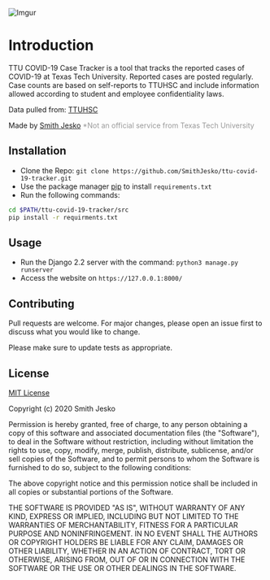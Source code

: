 ![Imgur](https://i.imgur.com/NIWbW3O.png)

# Introduction
TTU COVID-19 Case Tracker is a tool that tracks the reported cases of COVID-19 at Texas Tech University. Reported cases are posted regularly. Case counts are based on self-reports to TTUHSC and include information allowed according to student and employee confidentiality laws.

Data pulled from: [TTUHSC](https://www.depts.ttu.edu/communications/emergency/coronavirus/)

Made by [Smith Jesko](https://smithjesko.com/)
<font color="#999">*Not an official service from Texas Tech University</font>

## Installation
- Clone the Repo: ```git clone https://github.com/SmithJesko/ttu-covid-19-tracker.git```
- Use the package manager [pip](https://pip.pypa.io/en/stable/) to install ``` requirements.txt ```
- Run the following commands:
```bash
cd $PATH/ttu-covid-19-tracker/src
pip install -r requirments.txt
```

## Usage
- Run the Django 2.2 server with the command: ``` python3 manage.py runserver ```
- Access the website on ``` https://127.0.0.1:8000/ ```

## Contributing
Pull requests are welcome. For major changes, please open an issue first to discuss what you would like to change.

Please make sure to update tests as appropriate.

## License
[MIT License](https://choosealicense.com/licenses/mit/)

Copyright (c) 2020 Smith Jesko

Permission is hereby granted, free of charge, to any person obtaining a copy
of this software and associated documentation files (the "Software"), to deal
in the Software without restriction, including without limitation the rights
to use, copy, modify, merge, publish, distribute, sublicense, and/or sell
copies of the Software, and to permit persons to whom the Software is
furnished to do so, subject to the following conditions:

The above copyright notice and this permission notice shall be included in all
copies or substantial portions of the Software.

THE SOFTWARE IS PROVIDED "AS IS", WITHOUT WARRANTY OF ANY KIND, EXPRESS OR
IMPLIED, INCLUDING BUT NOT LIMITED TO THE WARRANTIES OF MERCHANTABILITY,
FITNESS FOR A PARTICULAR PURPOSE AND NONINFRINGEMENT. IN NO EVENT SHALL THE
AUTHORS OR COPYRIGHT HOLDERS BE LIABLE FOR ANY CLAIM, DAMAGES OR OTHER
LIABILITY, WHETHER IN AN ACTION OF CONTRACT, TORT OR OTHERWISE, ARISING FROM,
OUT OF OR IN CONNECTION WITH THE SOFTWARE OR THE USE OR OTHER DEALINGS IN THE
SOFTWARE.